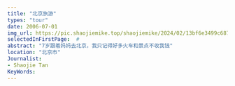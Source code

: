 ```yaml
---
title: "北京旅游"
types: "tour"
date: 2006-07-01
img_url: https://pic.shaojiemike.top/shaojiemike/2024/02/13bf6e3499c6872d793fefe310ade780.png
selectedInFirstPage:  # 
abstract: "7岁跟着妈妈去北京，我只记得好多火车和景点不收我钱"
location: "北京市"
Journalist:
- Shaojie Tan
KeyWords:
---
```

